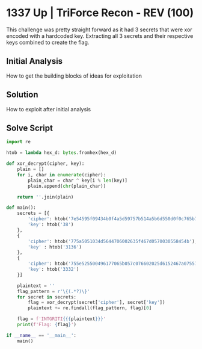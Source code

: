 # 1337 Up | TriForce Recon - REV (100)

This challenge was pretty straight forward as it had 3 secrets that were xor encoded with a hardcoded key. Extracting all 3 secrets and their respective keys combined to create the flag.

## Initial Analysis
How to get the building blocks of ideas for exploitation

## Solution
How to exploit after initial analysis

## Solve Script
``` python
import re

htob = lambda hex_d: bytes.fromhex(hex_d)

def xor_decrypt(cipher, key):
    plain = []
    for i, char in enumerate(cipher):
        plain_char = char ^ key[i % len(key)]
        plain.append(chr(plain_char))

    return ''.join(plain)

def main():
    secrets = [{
        'cipher': htob('7e54595f09434b0f4a5d59757b514a5b6d550d0f0c765b7d45'),
        'key': htob('38')
    },
    {
        'cipher': htob('775a5051034d5644706002635f467d0570030558454b'),
        'key' : htob('3136')
    },
    {
        'cipher': htob('755e525500496177065b057c076602025d6152467a0755735046025d5d4f'),
        'key': htob('3332')
    }]

    plaintext = ''
    flag_pattern = r'\{(.*?)\}'
    for secret in secrets:
        flag = xor_decrypt(secret['cipher'], secret['key'])
        plaintext += re.findall(flag_pattern, flag)[0]

    flag = f'INTGRITI{{{plaintext}}}'
    print(f'Flag: {flag}')

if __name__ == '__main__':
    main()
```
